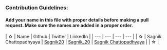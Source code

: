### Contribution Guidelines:

#### Add your name in this file with proper details before making a pull request. Make sure the names are added in a proper order.


| ☆ | Name | Github | Twitter | LinkedIn |
| --- | --- | --- | --- |
| ☆ | Sagnik Chattopadhyaya | [Sagnik20](https://github.com/sagnik20/) | [Sagnik_20](https://twitter.com/sagnik_20) | [Sagnik Chattopadhyaya](https://www.linkedin.com/in/sagnik-chattopadhyaya/) |
| ☆ |
